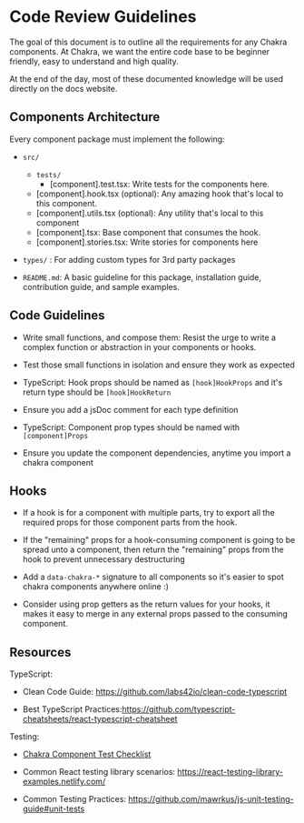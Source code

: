 <!-- Guidelines from Charka UI Codebase -->

# Code Review Guidelines

The goal of this document is to outline all the requirements for any Chakra
components. At Chakra, we want the entire code base to be beginner friendly,
easy to understand and high quality.

At the end of the day, most of these documented knowledge will be used directly
on the docs website.

## Components Architecture

Every component package must implement the following:

- `src/`

  - `tests/`
    - [component].test.tsx: Write tests for the components here.
  - [component].hook.tsx (optional): Any amazing hook that's local to this
    component.
  - [component].utils.tsx (optional): Any utility that's local to this component
  - [component].tsx: Base component that consumes the hook.
  - [component].stories.tsx: Write stories for components here

- `types/` : For adding custom types for 3rd party packages
- `README.md`: A basic guideline for this package, installation guide,
  contribution guide, and sample examples.

## Code Guidelines

- Write small functions, and compose them: Resist the urge to write a complex
  function or abstraction in your components or hooks.

- Test those small functions in isolation and ensure they work as expected

- TypeScript: Hook props should be named as `[hook]HookProps` and it's return
  type should be `[hook]HookReturn`

- Ensure you add a jsDoc comment for each type definition

- TypeScript: Component prop types should be named with `[component]Props`

- Ensure you update the component dependencies, anytime you import a chakra
  component

## Hooks

- If a hook is for a component with multiple parts, try to export all the
  required props for those component parts from the hook.

- If the "remaining" props for a hook-consuming component is going to be spread
  unto a component, then return the "remaining" props from the hook to prevent
  unnecessary destructuring

- Add a `data-chakra-*` signature to all components so it's easier to spot
  chakra components anywhere online :)

- Consider using prop getters as the return values for your hooks, it makes it
  easy to merge in any external props passed to the consuming component.

## Resources

TypeScript:

- Clean Code Guide: https://github.com/labs42io/clean-code-typescript

- Best TypeScript
  Practices:https://github.com/typescript-cheatsheets/react-typescript-cheatsheet

Testing:

- [Chakra Component Test Checklist](COMPONENT_TEST_CHECKLIST.md)

- Common React testing library scenarios:
  https://react-testing-library-examples.netlify.com/

- Common Testing Practices:
  https://github.com/mawrkus/js-unit-testing-guide#unit-tests
